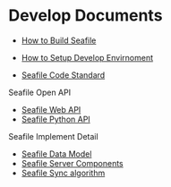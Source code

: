 # Develop Documents

* [How to Build Seafile](build_seafile/README.md)

* [How to Setup Develop Envirnoment](develop/env.md)

* [Seafile Code Standard](develop/code_standard.md)

Seafile Open API

* [Seafile Web API](develop/web_api.md)
* [Seafile Python API](develop/python_api.md)

Seafile Implement Detail

* [Seafile Data Model](develop/data_model.md)
* [Seafile Server Components](develop/server-components.md)
* [Seafile Sync algorithm](develop/sync_algorithm.md)
